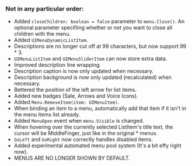 ### Not in any particular order:

* Added `closeChildren: boolean = false` parameter to `menu.Close()`. An optional parameter specifiing whether or not you want to close all children with the menu.
* Added `UIMenuDynamicListItem`.
* Descriptions are no longer cut off at 99 characters, but now support 99 * 3.
* `UIMenuListItem` and `UIMenuSliderItem` can now store extra data.
* Improved description line wrapping.
* Description caption is now only updated when necessary.
* Description background is now only updated (recalculated) when necessary.
* Bettered the position of the left arrow for list items.
* Added new badges (Sale, Arrows and Voice Icons).
* Added `Menu.RemoveItem(item: UIMenuItem)`.
* When binding an item to a menu, automatically add that item if it isn't in the menu items list already.
* Added `MenuOpen` event when `menu.Visible` is changed.
* When hovering over the currently selected ListItem's title text, the cursor will be MiddleFinger, just like in the original * menus.
* `GoLeft` and `GoRight` now correctly handles disabled items.
* Added experimental automated menu pool system (It's a bit effy right now).
* MENUS ARE NO LONGER SHOWN BY DEFAULT.